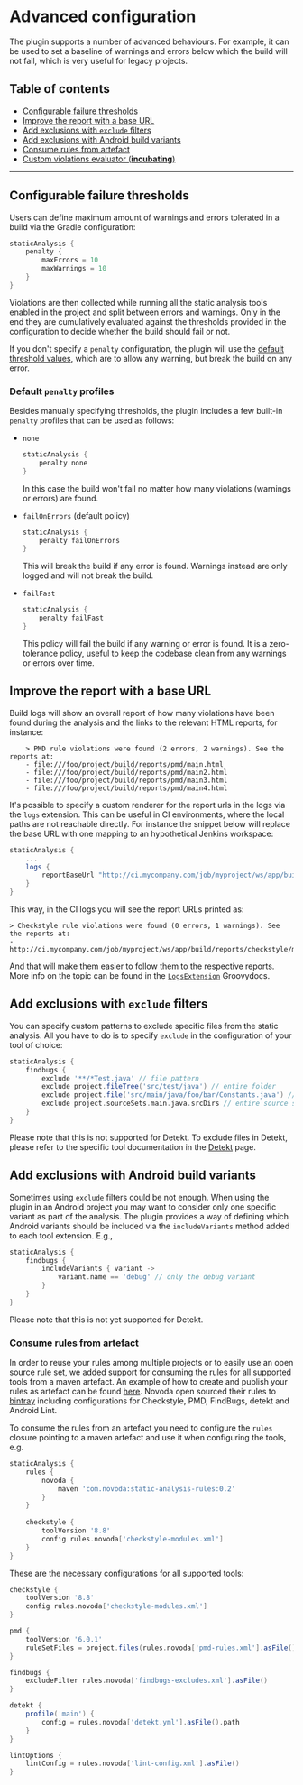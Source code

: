 # Advanced configuration

The plugin supports a number of advanced behaviours. For example, it can be used to set a baseline of warnings and errors below which
the build will not fail, which is very useful for legacy projects.

## Table of contents
 * [Configurable failure thresholds](#configurable-failure-thresholds)
 * [Improve the report with a base URL](#improve-the-report-with-a-base-URL)
 * [Add exclusions with `exclude` filters](#add-exclusions-with-exclude-filters)
 * [Add exclusions with Android build variants](#add-exclusions-with-android-build-variants)
 * [Consume rules from artefact](#consume-rules-from-artefact)
 * [Custom violations evaluator (**incubating**)](incubating/custom-evaluator.md#custom-violations-evaluator-incubating)

---

## Configurable failure thresholds
Users can define maximum amount of warnings and errors tolerated in a build via the Gradle configuration:

```gradle
staticAnalysis {
    penalty {
        maxErrors = 10
        maxWarnings = 10
    }
}
```

Violations are then collected while running all the static analysis tools enabled in the project and split between errors and warnings.
Only in the end they are cumulatively evaluated against the thresholds provided in the configuration to decide whether the build should
fail or not.

If you don't specify a `penalty` configuration, the plugin will use the [default threshold values][penaltyextensioncode], which are to
allow any warning, but break the build on any error.

### Default `penalty` profiles
Besides manually specifying thresholds, the plugin includes a few built-in `penalty` profiles that can be used as follows:

* `none`
    ```gradle
    staticAnalysis {
        penalty none
    }
    ```
    In this case the build won't fail no matter how many violations (warnings or errors) are found.

* `failOnErrors` (default policy)
    ```gradle
    staticAnalysis {
        penalty failOnErrors
    }
    ```
    This will break the build if any error is found. Warnings instead are only logged and will not break the build.

* `failFast`
    ```gradle
    staticAnalysis {
        penalty failFast
    }
    ```
    This policy will fail the build if any warning or error is found. It is a zero-tolerance policy, useful to keep
    the codebase clean from any warnings or errors over time.

## Improve the report with a base URL
Build logs will show an overall report of how many violations have been found during the analysis and the links to
the relevant HTML reports, for instance:

```
    > PMD rule violations were found (2 errors, 2 warnings). See the reports at:
    - file:///foo/project/build/reports/pmd/main.html
    - file:///foo/project/build/reports/pmd/main2.html
    - file:///foo/project/build/reports/pmd/main3.html
    - file:///foo/project/build/reports/pmd/main4.html
```

It's possible to specify a custom renderer for the report urls in the logs via the `logs` extension. This can be useful in CI
environments, where the local paths are not reachable directly. For instance the snippet below will replace the base URL with
one mapping to an hypothetical Jenkins workspace:

```gradle
staticAnalysis {
    ...
    logs {
        reportBaseUrl "http://ci.mycompany.com/job/myproject/ws/app/build/reports"
    }
}
```

This way, in the CI logs you will see the report URLs printed as:

```
> Checkstyle rule violations were found (0 errors, 1 warnings). See the reports at:
- http://ci.mycompany.com/job/myproject/ws/app/build/reports/checkstyle/main.html
```

And that will make them easier to follow them to the respective reports. More info on the topic can be found in the
[`LogsExtension`](blob/master/plugin/src/main/groovy/com/novoda/staticanalysis/LogsExtension.groovy)
Groovydocs.

## Add exclusions with `exclude` filters
You can specify custom patterns to exclude specific files from the static analysis. All you have to do is to specify `exclude`
in the configuration of your tool of choice:

```gradle
staticAnalysis {
    findbugs {
        exclude '**/*Test.java' // file pattern
        exclude project.fileTree('src/test/java') // entire folder
        exclude project.file('src/main/java/foo/bar/Constants.java') // specific file
        exclude project.sourceSets.main.java.srcDirs // entire source set
    }
}
```

Please note that this is not supported for Detekt. To exclude files in Detekt, please refer to the specific tool documentation
in the [Detekt](tools/detekt.md#exclude-files-from-detekt-analysis) page.

## Add exclusions with Android build variants
Sometimes using `exclude` filters could be not enough. When using the plugin in an Android project you may want to consider
only one specific variant as part of the analysis. The plugin provides a way of defining which Android variants should be included
via the `includeVariants` method added to each tool extension. E.g.,

```gradle
staticAnalysis {
    findbugs {
        includeVariants { variant ->
            variant.name == 'debug' // only the debug variant
        }
    }
}
```

Please note that this is not yet supported for Detekt.

[penaltyextensioncode]: https://github.com/novoda/gradle-static-analysis-plugin/blob/master/plugin/src/main/groovy/com/novoda/staticanalysis/PenaltyExtension.groovy


### Consume rules from artefact     

In order to reuse your rules among multiple projects or to easily use an open source rule set, we added support for consuming the 
rules for all supported tools from a maven artefact. An example of how to create and publish your rules as artefact can be 
found [here](https://github.com/novoda/novoda/blob/master/scaffolding/build.gradle). Novoda open sourced their rules to [bintray](https://bintray.com/novoda/maven/static-analysis-rules) including
configurations for Checkstyle, PMD, FindBugs, detekt and Android Lint.


To consume the rules from an artefact you need to configure the `rules` closure pointing to a maven artefact and use it when configuring the tools, e.g.
 
```gradle
staticAnalysis {
    rules {
        novoda {
            maven 'com.novoda:static-analysis-rules:0.2'
        }
    }
    
    checkstyle {
        toolVersion '8.8'
        config rules.novoda['checkstyle-modules.xml']
    }
}
```

These are the necessary configurations for all supported tools:

```gradle
checkstyle {
    toolVersion '8.8'
    config rules.novoda['checkstyle-modules.xml']
}

pmd {
    toolVersion '6.0.1'
    ruleSetFiles = project.files(rules.novoda['pmd-rules.xml'].asFile().path)
}

findbugs {
    excludeFilter rules.novoda['findbugs-excludes.xml'].asFile()
}

detekt {
    profile('main') {
        config = rules.novoda['detekt.yml'].asFile().path
    }
}

lintOptions {
    lintConfig = rules.novoda['lint-config.xml'].asFile()
}
```
